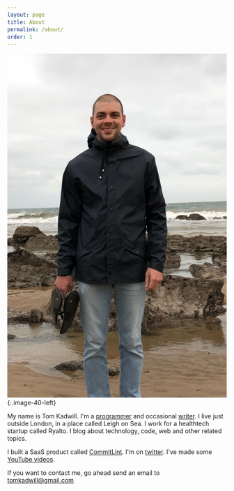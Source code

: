 ```yaml
---
layout: page
title: About
permalink: /about/
order: 1
---
```


![Tom](/assets/tom-wales.png){:.image-40-left}

My name is Tom Kadwill. I'm a [programmer](https://github.com/tomkadwill) and occasional [writer](/). I live just outside
London, in a place called Leigh on Sea. I work for a healthtech startup called Ryalto. I blog about technology, code, web
and other related topics.

I built a SaaS product called [CommitLint](https://commitlint.com). I'm on [twitter](https://twitter.com/tomkadwill).
I've made some [YouTube videos](https://www.youtube.com/user/kadwill/videos).

If you want to contact me, go ahead send an email to <a href="mailto:tomkadwill@gmail.com">tomkadwill@gmail.com</a>
